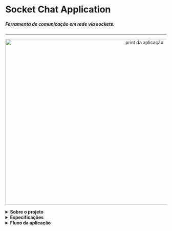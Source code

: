# Socket Chat Application
##### Ferramenta de comunicação em rede via sockets.

------------
<p align="center">
	<img height="515px" width="853px" alt="print da aplicação" src="https://drive.google.com/uc?export=view&id=18EeDXAY9PeTrLsIYZh7-kcSMTEJspNj9"/>
</p>
<details>
<summary><strong>Sobre o projeto</strong></summary>
Aplicação desenvolvida no intuito de realizar a Atividades Práticas Supervisionandas da UNIP Paraíso, 5º semestre de 2021. 
Tem como objetivo permitir a comunicação entre aplicações clientes, trocandos mensagens em arquivos em uma rede que esteja rodando a aplicação server, comunicação feita via Socket utilizando as classes ServerSocket e Socket do pacote java.net da linguagem Java. A aplicação server faz o intermédio e direcionamento das mensagens entre as aplicações clientes via socket.
</details>

<details>
<summary><strong>Especificações</strong></summary>
<li>Java 11.0.10</li>
<li>JavaFX 11.0.2</li>
<li>Arquivos compilados na versão Java 11</li>
</details>

<details>
<summary><strong>Fluxo da aplicação</strong></summary>
<p align="center">
	<img alt="Fluxo do programa" src="https://drive.google.com/uc?export=view&id=1EYWP_ERXNCt5rA8T6CngyIZjmL_wYADZ"/>
</p>
</details>
